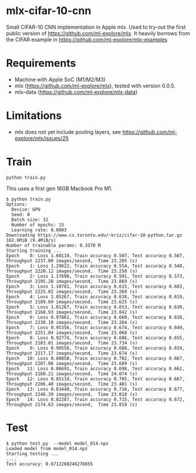 # mlx-cifar-10-cnn
Small CIFAR-10 CNN implementation in Apple mlx. Used to try-out the first public version of https://github.com/ml-explore/mlx. It heavily borrows from the CIFAR example in https://github.com/ml-explore/mlx-examples

# Requirements
* Machine with Apple SoC (M1/M2/M3)
* mlx (https://github.com/ml-explore/mlx), tested with version 0.0.5.
* mlx-data (https://github.com/ml-explore/mlx-data)

# Limitations
* mlx does not yet include pooling layers, see https://github.com/ml-explore/mlx/issues/25

# Train
`python train.py`

This uses a first gen 16GB Macbook Pro M1. 

```
$ python train.py
Options:
  Device: GPU
  Seed: 0
  Batch size: 32
  Number of epochs: 15
  Learning rate: 0.0003
Downloading https://www.cs.toronto.edu/~kriz/cifar-10-python.tar.gz 162.6MiB (9.4MiB/s) 
Number of trainable params: 0.3570 M 
Starting training ...
Epoch    0: Loss 1.60110, Train accuracy 0.507, Test accuracy 0.507, Throughput 2237.00 images/second,  Time 23.205 (s)
Epoch    1: Loss 1.29622, Train accuracy 0.554, Test accuracy 0.548, Throughput 2220.12 images/second,  Time 23.258 (s)
Epoch    2: Loss 1.17690, Train accuracy 0.591, Test accuracy 0.573, Throughput 2195.28 images/second,  Time 23.869 (s)
Epoch    3: Loss 1.10781, Train accuracy 0.615, Test accuracy 0.603, Throughput 2225.02 images/second,  Time 23.269 (s)
Epoch    4: Loss 1.05267, Train accuracy 0.638, Test accuracy 0.619, Throughput 2189.69 images/second,  Time 23.625 (s)
Epoch    5: Loss 1.01267, Train accuracy 0.653, Test accuracy 0.630, Throughput 2168.93 images/second,  Time 23.842 (s)
Epoch    6: Loss 0.97861, Train accuracy 0.660, Test accuracy 0.638, Throughput 2230.18 images/second,  Time 23.264 (s)
Epoch    7: Loss 0.95356, Train accuracy 0.674, Test accuracy 0.649, Throughput 2251.04 images/second,  Time 23.060 (s)
Epoch    8: Loss 0.92774, Train accuracy 0.686, Test accuracy 0.655, Throughput 2183.01 images/second,  Time 23.734 (s)
Epoch    9: Loss 0.90558, Train accuracy 0.688, Test accuracy 0.659, Throughput 2217.17 images/second,  Time 23.674 (s)
Epoch   10: Loss 0.88850, Train accuracy 0.702, Test accuracy 0.667, Throughput 2207.08 images/second,  Time 23.689 (s)
Epoch   11: Loss 0.86691, Train accuracy 0.698, Test accuracy 0.662, Throughput 2160.21 images/second,  Time 24.074 (s)
Epoch   12: Loss 0.85118, Train accuracy 0.705, Test accuracy 0.667, Throughput 2206.40 images/second,  Time 23.481 (s)
Epoch   13: Loss 0.83440, Train accuracy 0.716, Test accuracy 0.677, Throughput 2246.39 images/second,  Time 23.018 (s)
Epoch   14: Loss 0.82287, Train accuracy 0.715, Test accuracy 0.672, Throughput 2174.63 images/second,  Time 23.819 (s)
```

# Test
```
$ python test.py  --model model_014.npz
Loaded model from model_014.npz
Starting testing ...
....
Test accuracy: 0.6712260246276855
```